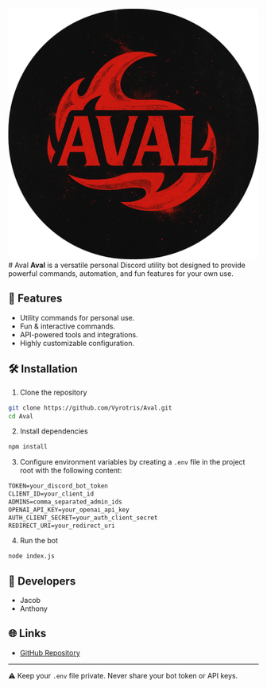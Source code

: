![Aval Logo](https://raw.githubusercontent.com/Vyrotris/assets/refs/heads/main/avalcircle.png) # Aval
**Aval** is a versatile personal Discord utility bot designed to provide powerful commands, automation, and fun features for your own use.

## 📌 Features
- Utility commands for personal use.
- Fun & interactive commands.
- API-powered tools and integrations.
- Highly customizable configuration.

## 🛠 Installation
1. Clone the repository
```bash
git clone https://github.com/Vyrotris/Aval.git
cd Aval
```
2. Install dependencies
```bash
npm install
```
3. Configure environment variables by creating a `.env` file in the project root with the following content:
```env
TOKEN=your_discord_bot_token
CLIENT_ID=your_client_id
ADMINS=comma_separated_admin_ids
OPENAI_API_KEY=your_openai_api_key
AUTH_CLIENT_SECRET=your_auth_client_secret
REDIRECT_URI=your_redirect_uri
```
4. Run the bot
```bash
node index.js
```

## 🤝 Developers
- Jacob
- Anthony

## 🌐 Links
- [GitHub Repository](https://github.com/Vyrotris/Aval)

---
⚠️ Keep your `.env` file private. Never share your bot token or API keys.
